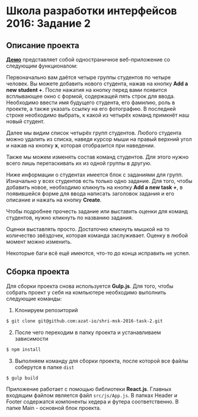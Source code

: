 # Школа разработки интерфейсов 2016: Задание 2

## Описание проекта

**[Демо](http://azat-io.github.io/shri-msk-2016-task-2)** представляет собой одностраничное веб-приложение со следующим функционалом:

Первоначально вам даётся четыре группы студентов по четыре человек. Вы можете добавить нового студента, нажав на кнопку **Add a new student +**. После нажатия на кнопку перед вами появится всплывающее окно с формой, содержащей пять строк для ввода. Необходимо ввести имя будущего студента, его фамилию, роль в проекте, а также указать ссылку на его фотографию. В последней строке необходимо выбрать, к какой из четырёх команд примкнёт наш новый студент.

Далее мы видим список четырёх групп студентов. Любого студента можно удалить из списка, наведя курсор мыши на правый верхний угол и нажав на кнопку **x**, которая отобразится при наведении.

Также мы можем изменять состав команд студентов. Для этого нужно всего лишь перетаскивать их из одной группы в другую.

Ниже информации о студентах имеется блок с заданиями для групп. Изначально у всех студентов есть только одно задание. Для того, чтобы добавить новое, необходимо кликнуть на кнопку **Add a new task +**, в появившейся форме для ввода написать заголовок задания и его описание и нажать на кнопку **Create**.

Чтобы подробнее прочесть задание или выставить оценки для команд студентов, нужно кликнуть по названию задания.

Оценки выставлять просто. Достаточно кликнуть мышкой на то количество звёздочек, которая команда заслуживает. Оценку в любой момент можно изменить.

Некоторые баги всё ещё имеются, что-то до конца исправить не успел.

## Сборка проекта

Для сборки проекта снова используется **Gulp.js**. Для того, чтобы собрать проект у себя на компьютере необходимо выполнить следующие команды:

1. Клонируем репозиторий

```bash
$ git clone git@github.com:azat-io/shri-msk-2016-task-2.git
```

2. После чего переходим в папку проекта и устанавливаем зависимости

```bash
$ npm install
```

3. Выполняем команду для сборки проекта, после которой все файлы соберутся в папке `dist`

```bash
$ gulp build
```

Приложение работает с помощью библиотеки **React.js**. Главных входящим файлом является файл `src/js/App.js`. В папках Header и Footer содержатся компоненты хедера и футера соответственно. В папке Main - основной блок проекта.
